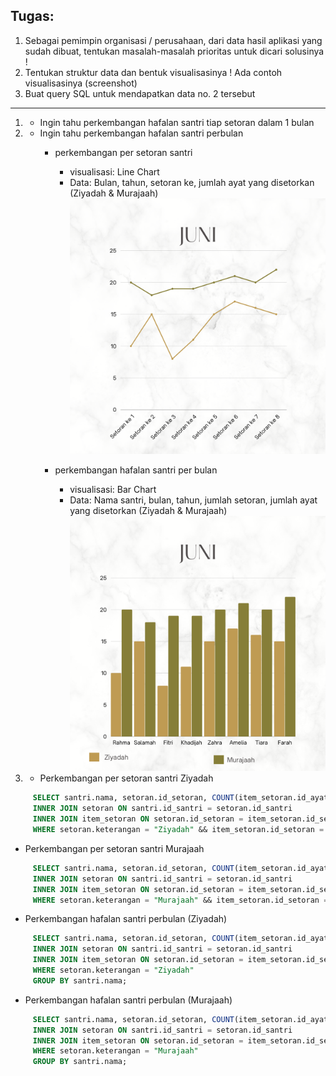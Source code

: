 ## Tugas:

1. Sebagai pemimpin organisasi / perusahaan, dari data hasil aplikasi yang sudah dibuat, tentukan masalah-masalah prioritas untuk dicari solusinya !
2. Tentukan struktur data dan bentuk visualisasinya ! Ada contoh visualisasinya (screenshot)
3. Buat query SQL untuk mendapatkan data no. 2 tersebut
---
1. - Ingin tahu perkembangan hafalan santri tiap setoran dalam 1 bulan

2. - Ingin tahu perkembangan hafalan santri perbulan
     - perkembangan per setoran santri
       - visualisasi: Line Chart
       - Data: Bulan, tahun, setoran ke, jumlah ayat yang disetorkan (Ziyadah & Murajaah)
     ![progres hafalan santri](santri.png)
     
     - perkembangan hafalan santri per bulan
       - visualisasi: Bar Chart
       - Data: Nama santri, bulan, tahun, jumlah setoran, jumlah ayat yang disetorkan (Ziyadah & Murajaah)
     ![progres keleruluhan santri](bulanan.png)

3. - Perkembangan per setoran santri Ziyadah
``` sql
     SELECT santri.nama, setoran.id_setoran, COUNT(item_setoran.id_ayat) FROM santri 
     INNER JOIN setoran ON santri.id_santri = setoran.id_santri 
     INNER JOIN item_setoran ON setoran.id_setoran = item_setoran.id_setoran 
     WHERE setoran.keterangan = "Ziyadah" && item_setoran.id_setoran = 1;
```
   - Perkembangan per setoran santri Murajaah
``` sql
     SELECT santri.nama, setoran.id_setoran, COUNT(item_setoran.id_ayat) FROM santri 
     INNER JOIN setoran ON santri.id_santri = setoran.id_santri 
     INNER JOIN item_setoran ON setoran.id_setoran = item_setoran.id_setoran 
     WHERE setoran.keterangan = "Murajaah" && item_setoran.id_setoran = 1;
```
   - Perkembangan hafalan santri perbulan (Ziyadah)
``` sql
     SELECT santri.nama, setoran.id_setoran, COUNT(item_setoran.id_ayat) FROM santri 
     INNER JOIN setoran ON santri.id_santri = setoran.id_santri 
     INNER JOIN item_setoran ON setoran.id_setoran = item_setoran.id_setoran 
     WHERE setoran.keterangan = "Ziyadah"
     GROUP BY santri.nama;
```
   - Perkembangan hafalan santri perbulan (Murajaah)
``` sql
     SELECT santri.nama, setoran.id_setoran, COUNT(item_setoran.id_ayat) FROM santri 
     INNER JOIN setoran ON santri.id_santri = setoran.id_santri 
     INNER JOIN item_setoran ON setoran.id_setoran = item_setoran.id_setoran 
     WHERE setoran.keterangan = "Murajaah"
     GROUP BY santri.nama;
```
